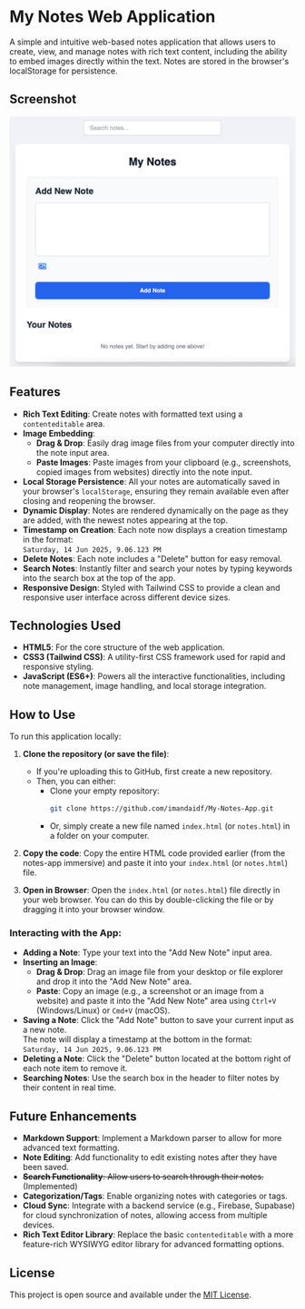 # My Notes Web Application

A simple and intuitive web-based notes application that allows users to create, view, and manage notes with rich text content, including the ability to embed images directly within the text. Notes are stored in the browser's localStorage for persistence.

## Screenshot

![My Notes App Screenshot](Screenshot.png)

## Features

- **Rich Text Editing**: Create notes with formatted text using a `contenteditable` area.
- **Image Embedding**:
  - **Drag & Drop**: Easily drag image files from your computer directly into the note input area.
  - **Paste Images**: Paste images from your clipboard (e.g., screenshots, copied images from websites) directly into the note input.
- **Local Storage Persistence**: All your notes are automatically saved in your browser's `localStorage`, ensuring they remain available even after closing and reopening the browser.
- **Dynamic Display**: Notes are rendered dynamically on the page as they are added, with the newest notes appearing at the top.
- **Timestamp on Creation**: Each note now displays a creation timestamp in the format:  
  `Saturday, 14 Jun 2025, 9.06.123 PM`
- **Delete Notes**: Each note includes a "Delete" button for easy removal.
- **Search Notes**: Instantly filter and search your notes by typing keywords into the search box at the top of the app.
- **Responsive Design**: Styled with Tailwind CSS to provide a clean and responsive user interface across different device sizes.

## Technologies Used

- **HTML5**: For the core structure of the web application.
- **CSS3 (Tailwind CSS)**: A utility-first CSS framework used for rapid and responsive styling.
- **JavaScript (ES6+)**: Powers all the interactive functionalities, including note management, image handling, and local storage integration.

## How to Use

To run this application locally:

1. **Clone the repository (or save the file)**:
   - If you're uploading this to GitHub, first create a new repository.
   - Then, you can either:
     - Clone your empty repository:  
       ```bash
       git clone https://github.com/imandaidf/My-Notes-App.git
       ```
     - Or, simply create a new file named `index.html` (or `notes.html`) in a folder on your computer.

2. **Copy the code**: Copy the entire HTML code provided earlier (from the notes-app immersive) and paste it into your `index.html` (or `notes.html`) file.

3. **Open in Browser**: Open the `index.html` (or `notes.html`) file directly in your web browser. You can do this by double-clicking the file or by dragging it into your browser window.

### Interacting with the App:

- **Adding a Note**: Type your text into the "Add New Note" input area.
- **Inserting an Image**:
  - **Drag & Drop**: Drag an image file from your desktop or file explorer and drop it into the "Add New Note" area.
  - **Paste**: Copy an image (e.g., a screenshot or an image from a website) and paste it into the "Add New Note" area using `Ctrl+V` (Windows/Linux) or `Cmd+V` (macOS).
- **Saving a Note**: Click the "Add Note" button to save your current input as a new note.  
  The note will display a timestamp at the bottom in the format:  
  `Saturday, 14 Jun 2025, 9.06.123 PM`
- **Deleting a Note**: Click the "Delete" button located at the bottom right of each note item to remove it.
- **Searching Notes**: Use the search box in the header to filter notes by their content in real time.

## Future Enhancements

- **Markdown Support**: Implement a Markdown parser to allow for more advanced text formatting.
- **Note Editing**: Add functionality to edit existing notes after they have been saved.
- ~~**Search Functionality**: Allow users to search through their notes.~~ (Implemented)
- **Categorization/Tags**: Enable organizing notes with categories or tags.
- **Cloud Sync**: Integrate with a backend service (e.g., Firebase, Supabase) for cloud synchronization of notes, allowing access from multiple devices.
- **Rich Text Editor Library**: Replace the basic `contenteditable` with a more feature-rich WYSIWYG editor library for advanced formatting options.

## License

This project is open source and available under the [MIT License](https://opensource.org/licenses/MIT).
